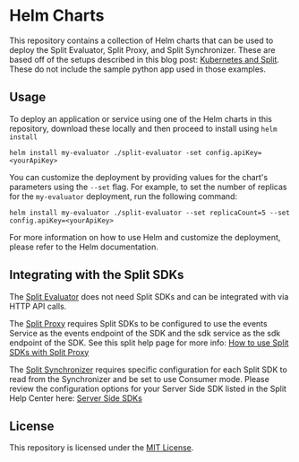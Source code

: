 # Helm Charts

This repository contains a collection of Helm charts that can be used to deploy the Split Evaluator, Split Proxy, and Split Synchronizer. These are based off of the setups described in this blog post: [Kubernetes and Split](https://www.split.io/blog/kubernetes-and-split/). These do not include the sample python app used in those examples.


## Usage

To deploy an application or service using one of the Helm charts in this repository, download these locally and then proceed to install using `helm install`

```shell
helm install my-evaluator ./split-evaluator -set config.apiKey=<yourApiKey>
```

You can customize the deployment by providing values for the chart's parameters using the `--set` flag. For example, to set the number of replicas for the `my-evaluator` deployment, run the following command:

```shell
helm install my-evaluator ./split-evaluator --set replicaCount=5 --set config.apiKey=<yourApiKey>
```

For more information on how to use Helm and customize the deployment, please refer to the Helm documentation.

## Integrating with the Split SDKs

The [Split Evaluator](https://help.split.io/hc/en-us/articles/360020037072-Split-Evaluator) does not need Split SDKs and can be integrated with via HTTP API calls. 

The [Split Proxy](https://help.split.io/hc/en-us/articles/4415960499213-Split-Proxy) requires Split SDKs to be configured to use the events Service as the events endpoint of the SDK and the sdk service as the sdk endpoint of the SDK. See this split help page for more info: [How to use Split SDKs with Split Proxy](https://help.split.io/hc/en-us/articles/360053243551-General-SDK-How-to-use-Split-SDKs-with-Split-Proxy)

The [Split Synchronizer](https://help.split.io/hc/en-us/articles/360019686092-Split-Synchronizer) requires specific configuration for each Split SDK to read from the Synchronizer and be set to use Consumer mode. Please review the configuration options for your Server Side SDK listed in the Split Help Center here: [Server Side SDKs](https://help.split.io/hc/en-us/sections/12619253757069-Server-side-SDKs)

## License

This repository is licensed under the [MIT License](LICENSE).
